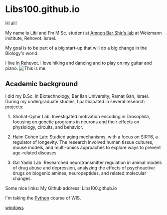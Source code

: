 # Libs100.github.io

Hi all! 

My name is Libi and I'm M.Sc. student at [Amnon Bar Shir's lab](https://www.weizmann.ac.il/Organic_Chemistry/Bar-Shir/home) at Weizmann institute, Rehovot. Israel. 

My goal is to be part of a big start-up that will do a big change in the Biology's world.

I live in Rehovot. 
I love hiking and dancing and to play on my guitar and piano.
![This is me:](/20241110_105645.jpg)

## Academic background
I did  my B.Sc. in Biotechnology, Bar Ilan University, Ramat Gan, Israel.
During my undergraduate studies, I participated in several research projects:

1. Shohat-Ophir Lab: Investigated motivation encoding in Drosophila, focusing on genetic programs in neurons and their effects on physiology, circuits, and behavior.

2. Haim Cohen Lab: Studied aging mechanisms, with a focus on SIRT6, a regulator of longevity. The research involved human tissue cultures, mouse models, and multi-omics approaches to explore ways to prevent age-related diseases.

3. Gal Yadid Lab: Researched neurotransmitter regulation in animal models of drug abuse and depression, analyzing the effects of psychoactive drugs on biogenic amines, neuropeptides, and related molecular changes.



Some nice links:
My Github address: Libs100.github.io


I'm taking the [Python](https://github.com/szabgab/wis-python-course-2024-11?tab=readme-ov-file)  course of WIS.





[windows](/windows.md)
